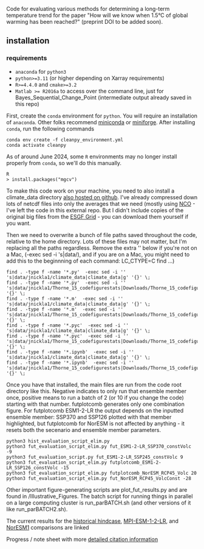 Code for evaluating various methods for determining a long-term temperature trend for the paper "How will we know when 1.5°C of global warming has been reached?" (preprint DOI to be added soon).



## installation

### requirements
- `anaconda` for `python3`
- `python>=3.11` (or higher depending on Xarray requirements)
- `R>=4.4.0` and `cmake>=3.2`
- `Matlab >= R2016a` to access over the command line, just for Bayes_Sequential_Change_Point (intermediate output already saved in this repo)

First, create the `conda` environment for `python`. You will require an installation of `anaconda`. Other folks recommend [miniconda](https://docs.anaconda.com/miniconda/) or [miniforge](https://github.com/conda-forge/miniforge). After installing `conda`, run the following commands
 
```
conda env create -f cleanpy_environment.yml
conda activate cleanpy
```

As of around June 2024, some `R` environments may no longer install properly from `conda`, so we'll do this manually.

```
R
> install.packages("mgcv")
```

To make this code work on your machine, you need to also install a climate_data directory [also hosted on github]([url](https://github.com/jnickla1/climate_data)). I've already compressed down lots of netcdf files into only the averages that we need (mostly using [NCO](https://nco.sourceforge.net/)  - I've left the code in this external repo. But I didn't include copies of the original big files from the [ESGF Grid](https://esgf.github.io/nodes.html)  - you can download them yourself if you want.

Then we need to overwrite a bunch of file paths saved throughout the code, relative to the home directory. Lots of these files may not matter, but I'm replacing all the paths regardless. Remove the extra '' below if you're not on a Mac, (-exec sed -i 's|data/), and if you are on a Mac, you might need to add this to the beginnning of each command: LC_CTYPE=C find ...)

```
find . -type f -name '*.py'  -exec sed -i '' 's|data/jnickla1/climate_data|climate_data|g' '{}' \;
find . -type f -name '*.py'  -exec sed -i '' 's|data/jnickla1/Thorne_15_codefigurestats|Downloads/Thorne_15_codefigurestats|g' '{}' \;
find . -type f -name '*.m'  -exec sed -i '' 's|data/jnickla1/climate_data|climate_data|g' '{}' \;
find . -type f -name '*.m'  -exec sed -i '' 's|data/jnickla1/Thorne_15_codefigurestats|Downloads/Thorne_15_codefigurestats|g' '{}' \;
find . -type f -name '*.pyc'  -exec sed -i '' 's|data/jnickla1/climate_data|climate_data|g' '{}' \;
find . -type f -name '*.pyc'  -exec sed -i '' 's|data/jnickla1/Thorne_15_codefigurestats|Downloads/Thorne_15_codefigurestats|g' '{}' \;
find . -type f -name '*.ipynb'  -exec sed -i '' 's|data/jnickla1/climate_data|climate_data|g' '{}' \;
find . -type f -name '*.ipynb'  -exec sed -i '' 's|data/jnickla1/Thorne_15_codefigurestats|Downloads/Thorne_15_codefigurestats|g' '{}' \;
 ```

Once you have that installed, the main files are run from the code root directory like this. Negative indicates to only run that ensemble member once, positive means to run a batch of 2 (or 10 if you change the code) starting with that number. futplotcomb generates only one combination figure. For futplotcomb ESM1-2-LR the output depends on the inputted ensemble member: SSP370 and SSP126 plotted with that member highlighted, but futplotcomb for NorESM is not affected by anything - it resets both the secenario and ensemble member parameters.

```
python3 hist_evaluation_script_elim.py
python3 fut_evaluation_script_elim.py fut_ESM1-2-LR_SSP370_constVolc -9
python3 fut_evaluation_script.py fut_ESM1-2-LR_SSP245_constVolc 9
python3 fut_evaluation_script_elim.py futplotcomb_ESM1-2-LR_SSP126_constVolc -15
python3 fut_evaluation_script_elim.py futplotcomb_NorESM_RCP45_Volc 20
python3 fut_evaluation_script_elim.py fut_NorESM_RCP45_VolcConst -28
 ```
Other important figure-generating scripts are plot_fut_results.py and are found in /Illustrative_Figures. The batch script for running things in parallel on a large computing cluster is run_parBATCH.sh (and other versions of it like run_parBATCH2.sh).

The current results for the [historical hindcase](https://docs.google.com/spreadsheets/d/10izz9VruI9L1pNT3pwKLlNPVhzrvGRdYk3VxvdQ1es8/edit?usp=sharing), [MPI-ESM-1-2-LR](https://docs.google.com/spreadsheets/d/1eWAeL1HHHSqyL1YF2IYaQwgMQuh8Y1RJ/edit?usp=sharing&ouid=101500668294780806861&rtpof=true&sd=true), and [NorESM1](https://docs.google.com/spreadsheets/d/1gHNtpZ4MVIw_NYp62kjtuCHZ2kZcWYwo/edit?usp=sharing&ouid=101500668294780806861&rtpof=true&sd=true) comparisons are linked

Progress / note sheet with more [detailed citation information](https://docs.google.com/spreadsheets/d/1iShljXO2rmPHpPjPkBGbPSwZc_7XVtCU32O3sn6sjTc/edit?gid=0#gid=0)

